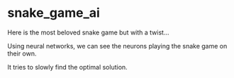 # snake_game_ai
Here is the most beloved snake game but with a twist...

Using neural networks, we can see the neurons playing the snake game on their own.

It tries to slowly find the optimal solution.
